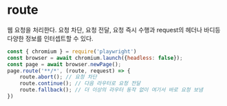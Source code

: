# route

웹 요청을 처리한다.
요청 차단, 요청 전달, 요청 즉시 수행과 request의 헤더나 바디등 다양한 정보를 인터셉트할 수 있다.

```js
const { chromium } = require('playwright')
const browser = await chromium.launch({headless: false});
const page = await browser.newPage();
page.route('**/*', (route, request) => {
    route.abort(); // 요청 차단
    route.continue(); // 다음 라우터로 요청 전달
    route.fallback(); // 더 이상의 라우터 동작 없이 여기서 바로 요청 보냄
})
```